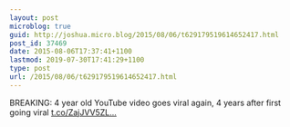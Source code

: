 ```yaml
---
layout: post
microblog: true
guid: http://joshua.micro.blog/2015/08/06/t629179519614652417.html
post_id: 37469
date: 2015-08-06T17:37:41+1100
lastmod: 2019-07-30T17:41:29+1100
type: post
url: /2015/08/06/t629179519614652417.html
---
```

BREAKING: 4 year old YouTube video goes viral again, 4 years after first going viral [t.co/ZajJVV5ZL...](https://t.co/ZajJVV5ZLn)

